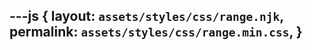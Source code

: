 ---js
{
  layout:    `assets/styles/css/range.njk`,
  permalink: `assets/styles/css/range.min.css`,
}
---
